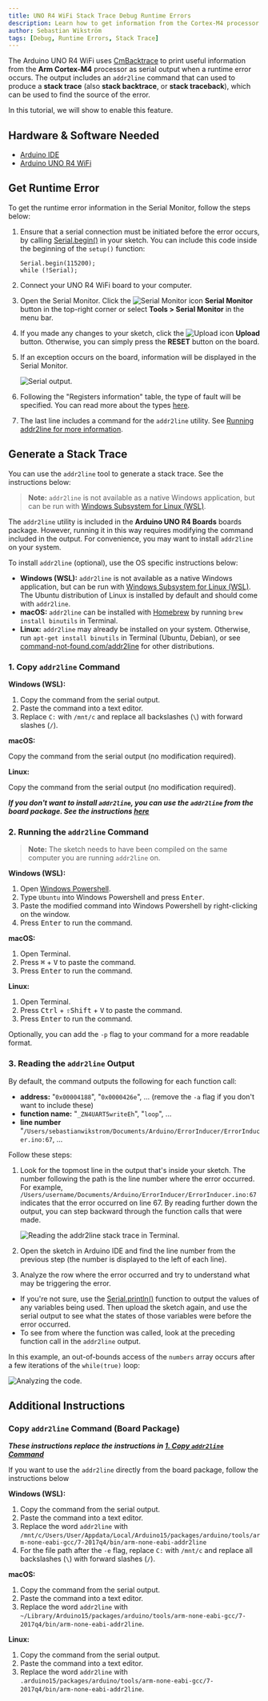 ```yaml
---
title: UNO R4 WiFi Stack Trace Debug Runtime Errors
description: Learn how to get information from the Cortex-M4 processor on a runtime error.
author: Sebastian Wikström
tags: [Debug, Runtime Errors, Stack Trace]
---
```


The Arduino UNO R4 WiFi uses [CmBacktrace](https://github.com/armink/CmBacktrace) to print useful information from the **Arm Cortex-M4** processor as serial output when a runtime error occurs. The output includes an `addr2line` command that can used to produce a **stack trace** (also **stack backtrace**, or **stack traceback**), which can be used to find the source of the error.

In this tutorial, we will show to enable this feature.

## Hardware & Software Needed

- [Arduino IDE](https://www.arduino.cc/en/software)
- [Arduino UNO R4 WiFi](https://store.arduino.cc/products/uno-r4-wifi)

## Get Runtime Error

To get the runtime error information in the Serial Monitor, follow the steps below:

1. Ensure that a serial connection must be initiated before the error occurs, by calling [Serial.begin()](https://www.arduino.cc/reference/en/language/functions/communication/serial/begin/) in your sketch. You can include this code inside the beginning of the `setup()` function:

   ```
   Serial.begin(115200);
   while (!Serial);
   ```

2. Connect your UNO R4 WiFi board to your computer.
3. Open the Serial Monitor. Click the ![Serial Monitor icon](assets/symbol_monitor.png) **Serial Monitor** button in the top-right corner or select  **Tools > Serial Monitor** in the menu bar.
4. If you made any changes to your sketch, click the ![Upload icon](assets/symbol_upload2.png) **Upload** button. Otherwise, you can simply press the **RESET** button on the board.
5. If an exception occurs on the board, information will be displayed in the Serial Monitor.

   ![Serial output.](assets/addr2line-example-serial.png)

6. Following the "Registers information" table, the type of fault will be specified. You can read more about the types [here](https://wiki.segger.com/Cortex-M_Fault#Cortex-M_Fault_Exceptions).
7. The last line includes a command for the `addr2line` utility. See [Running addr2line for more information](#running-addr2line).


## Generate a Stack Trace

You can use the `addr2line` tool to generate a stack trace. See the instructions below:

> **Note:** `addr2line` is not available as a native Windows application, but can be run with [Windows Subsystem for Linux (WSL)](https://learn.microsoft.com/en-us/windows/wsl/install).

The `addr2line` utility is included in the **Arduino UNO R4 Boards** boards package. However, running it in this way requires modifying the command included in the output. For convenience, you may want to install `addr2line` on your system.

To install `addr2line` (optional), use the OS specific instructions below:

* **Windows (WSL):** `addr2line` is not available as a native Windows application, but can be run with [Windows Subsystem for Linux (WSL)](https://learn.microsoft.com/en-us/windows/wsl/install). The Ubuntu distribution of Linux is installed by default and should come with `addr2line`.
* **macOS:** `addr2line` can be installed with [Homebrew](https://brew.sh/) by running `brew install binutils` in Terminal.
* **Linux:** `addr2line` may already be installed on your system. Otherwise, run `apt-get install binutils` in Terminal (Ubuntu, Debian), or see [command-not-found.com/addr2line](https://command-not-found.com/addr2line) for other distributions.

### 1. Copy `addr2line` Command 

**Windows (WSL):**

1. Copy the command from the serial output.
2. Paste the command into a text editor.
3. Replace `C:` with `/mnt/c` and replace all backslashes (`\`) with forward slashes (`/`).

**macOS:** 

Copy the command from the serial output (no modification required).

**Linux:**

Copy the command from the serial output (no modification required).

***If you don't want to install `addr2line`, you can use the `addr2line` from the board package. See the instructions [here](#copy-addr2line-command-board-package)***

### 2. Running the `addr2line` Command

> **Note:** The sketch needs to have been compiled on the same computer you are running `addr2line` on.

**Windows (WSL):**

1. Open [Windows Powershell](https://learn.microsoft.com/en-us/powershell/scripting/windows-powershell/starting-windows-powershell?view=powershell-7.3).
2. Type `Ubuntu` into Windows Powershell and press <kbd>Enter</kbd>.
3. Paste the modified command into Windows Powershell by right-clicking on the window.
4. Press <kbd>Enter</kbd> to run the command.

**macOS:**

1. Open Terminal.
2. Press <kbd>⌘</kbd> + <kbd>V</kbd> to paste the command.
3. Press <kbd>Enter</kbd> to run the command.

**Linux:**

1. Open Terminal.
2. Press <kbd>Ctrl</kbd> + <kbd>⇧Shift</kbd> + <kbd>V</kbd> to paste the command.
3. Press <kbd>Enter</kbd> to run the command.

Optionally, you can add the `-p` flag to your command for a more readable format.

### 3. Reading the `addr2line` Output

By default, the command outputs the following for each function call:

* **address:** "`0x00004188`", "`0x0000426e`", ... (remove the `-a` flag if you don't want to include these)
* **function name:** "`_ZN4UART5writeEh`", "`loop`", ...
* **line number** "`/Users/sebastianwikstrom/Documents/Arduino/ErrorInducer/ErrorInducer.ino:67`, ...

Follow these steps:

1. Look for the topmost line in the output that's inside your sketch. The number following the path is the line number where the error occurred. For example, `/Users/username/Documents/Arduino/ErrorInducer/ErrorInducer.ino:67` indicates that the error occurred on line 67. By reading further down the output, you can step backward through the function calls that were made.

   ![Reading the addr2line stack trace in Terminal.](assets/addr2line-terminal.png)

2. Open the sketch in Arduino IDE and find the line number from the previous step (the number is displayed to the left of each line).
3. Analyze the row where the error occurred and try to understand what may be triggering the error.

* If you're not sure, use the [Serial.println()](https://www.arduino.cc/reference/en/language/functions/communication/serial/println/) function to output the values of any variables being used. Then upload the sketch again, and use the serial output to see what the states of those variables were before the error occurred.
* To see from where the function was called, look at the preceding function call in the `addr2line` output.

In this example, an out-of-bounds access of the `numbers` array occurs after a few iterations of the `while(true)` loop:

![Analyzing the code.](assets/addr2line-example.png)

## Additional Instructions

### Copy `addr2line` Command (Board Package)

***These instructions replace the instructions in [1. Copy `addr2line` Command](#1-copy-addr2line-command)***

If you want to use the `addr2line` directly from the board package, follow the instructions below

**Windows (WSL):**

1. Copy the command from the serial output.
2. Paste the command into a text editor.
3. Replace the word `addr2line` with `/mnt/c/Users/User/Appdata/Local/Arduino15/packages/arduino/tools/arm-none-eabi-gcc/7-2017q4/bin/arm-none-eabi-addr2line`
4. For the file path after the `-e` flag, replace `C:` with `/mnt/c` and replace all backslashes (`\`) with forward slashes (`/`).

**macOS:**

1. Copy the command from the serial output.
2. Paste the command into a text editor.
3. Replace the word `addr2line` with `~/Library/Arduino15/packages/arduino/tools/arm-none-eabi-gcc/7-2017q4/bin/arm-none-eabi-addr2line`.

**Linux:**

1. Copy the command from the serial output.
2. Paste the command into a text editor.
3. Replace the word `addr2line` with `.arduino15/packages/arduino/tools/arm-none-eabi-gcc/7-2017q4/bin/arm-none-eabi-addr2line`.